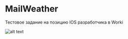 # MailWeather
Тестовое задание на позицию IOS разработчика в Worki

![alt text](screenshots/filename.png "Описание будет тут")
